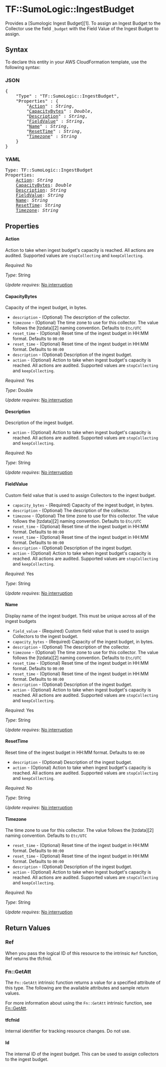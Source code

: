 # TF::SumoLogic::IngestBudget

Provides a [Sumologic Ingest Budget][1]. To assign an Ingest Budget to the Collector use the field `_budget` with the Field Value of the Ingest Budget to assign.

## Syntax

To declare this entity in your AWS CloudFormation template, use the following syntax:

### JSON

<pre>
{
    "Type" : "TF::SumoLogic::IngestBudget",
    "Properties" : {
        "<a href="#action" title="Action">Action</a>" : <i>String</i>,
        "<a href="#capacitybytes" title="CapacityBytes">CapacityBytes</a>" : <i>Double</i>,
        "<a href="#description" title="Description">Description</a>" : <i>String</i>,
        "<a href="#fieldvalue" title="FieldValue">FieldValue</a>" : <i>String</i>,
        "<a href="#name" title="Name">Name</a>" : <i>String</i>,
        "<a href="#resettime" title="ResetTime">ResetTime</a>" : <i>String</i>,
        "<a href="#timezone" title="Timezone">Timezone</a>" : <i>String</i>
    }
}
</pre>

### YAML

<pre>
Type: TF::SumoLogic::IngestBudget
Properties:
    <a href="#action" title="Action">Action</a>: <i>String</i>
    <a href="#capacitybytes" title="CapacityBytes">CapacityBytes</a>: <i>Double</i>
    <a href="#description" title="Description">Description</a>: <i>String</i>
    <a href="#fieldvalue" title="FieldValue">FieldValue</a>: <i>String</i>
    <a href="#name" title="Name">Name</a>: <i>String</i>
    <a href="#resettime" title="ResetTime">ResetTime</a>: <i>String</i>
    <a href="#timezone" title="Timezone">Timezone</a>: <i>String</i>
</pre>

## Properties

#### Action

Action to take when ingest budget's capacity is reached. All actions are audited. Supported values are `stopCollecting` and `keepCollecting`.

_Required_: No

_Type_: String

_Update requires_: [No interruption](https://docs.aws.amazon.com/AWSCloudFormation/latest/UserGuide/using-cfn-updating-stacks-update-behaviors.html#update-no-interrupt)

#### CapacityBytes

Capacity of the ingest budget, in bytes.
* `description` - (Optional) The description of the collector.
* `timezone` - (Optional) The time zone to use for this collector. The value follows the [tzdata][2] naming convention. Defaults to `Etc/UTC`
* `reset_time` - (Optional) Reset time of the ingest budget in HH:MM format. Defaults to `00:00`
* `reset_time` - (Optional) Reset time of the ingest budget in HH:MM format. Defaults to `00:00`
* `description` - (Optional) Description of the ingest budget.
* `action` - (Optional) Action to take when ingest budget's capacity is reached. All actions are audited. Supported values are `stopCollecting` and `keepCollecting`.

_Required_: Yes

_Type_: Double

_Update requires_: [No interruption](https://docs.aws.amazon.com/AWSCloudFormation/latest/UserGuide/using-cfn-updating-stacks-update-behaviors.html#update-no-interrupt)

#### Description

Description of the ingest budget.
* `action` - (Optional) Action to take when ingest budget's capacity is reached. All actions are audited. Supported values are `stopCollecting` and `keepCollecting`.

_Required_: No

_Type_: String

_Update requires_: [No interruption](https://docs.aws.amazon.com/AWSCloudFormation/latest/UserGuide/using-cfn-updating-stacks-update-behaviors.html#update-no-interrupt)

#### FieldValue

Custom field value that is used to assign Collectors to the ingest budget.
* `capacity_bytes` - (Required) Capacity of the ingest budget, in bytes.
* `description` - (Optional) The description of the collector.
* `timezone` - (Optional) The time zone to use for this collector. The value follows the [tzdata][2] naming convention. Defaults to `Etc/UTC`
* `reset_time` - (Optional) Reset time of the ingest budget in HH:MM format. Defaults to `00:00`
* `reset_time` - (Optional) Reset time of the ingest budget in HH:MM format. Defaults to `00:00`
* `description` - (Optional) Description of the ingest budget.
* `action` - (Optional) Action to take when ingest budget's capacity is reached. All actions are audited. Supported values are `stopCollecting` and `keepCollecting`.

_Required_: Yes

_Type_: String

_Update requires_: [No interruption](https://docs.aws.amazon.com/AWSCloudFormation/latest/UserGuide/using-cfn-updating-stacks-update-behaviors.html#update-no-interrupt)

#### Name

Display name of the ingest budget. This must be unique across all of the ingest budgets
* `field_value` - (Required) Custom field value that is used to assign Collectors to the ingest budget.
* `capacity_bytes` - (Required) Capacity of the ingest budget, in bytes.
* `description` - (Optional) The description of the collector.
* `timezone` - (Optional) The time zone to use for this collector. The value follows the [tzdata][2] naming convention. Defaults to `Etc/UTC`
* `reset_time` - (Optional) Reset time of the ingest budget in HH:MM format. Defaults to `00:00`
* `reset_time` - (Optional) Reset time of the ingest budget in HH:MM format. Defaults to `00:00`
* `description` - (Optional) Description of the ingest budget.
* `action` - (Optional) Action to take when ingest budget's capacity is reached. All actions are audited. Supported values are `stopCollecting` and `keepCollecting`.

_Required_: Yes

_Type_: String

_Update requires_: [No interruption](https://docs.aws.amazon.com/AWSCloudFormation/latest/UserGuide/using-cfn-updating-stacks-update-behaviors.html#update-no-interrupt)

#### ResetTime

Reset time of the ingest budget in HH:MM format. Defaults to `00:00`
* `description` - (Optional) Description of the ingest budget.
* `action` - (Optional) Action to take when ingest budget's capacity is reached. All actions are audited. Supported values are `stopCollecting` and `keepCollecting`.

_Required_: No

_Type_: String

_Update requires_: [No interruption](https://docs.aws.amazon.com/AWSCloudFormation/latest/UserGuide/using-cfn-updating-stacks-update-behaviors.html#update-no-interrupt)

#### Timezone

The time zone to use for this collector. The value follows the [tzdata][2] naming convention. Defaults to `Etc/UTC`
* `reset_time` - (Optional) Reset time of the ingest budget in HH:MM format. Defaults to `00:00`
* `reset_time` - (Optional) Reset time of the ingest budget in HH:MM format. Defaults to `00:00`
* `description` - (Optional) Description of the ingest budget.
* `action` - (Optional) Action to take when ingest budget's capacity is reached. All actions are audited. Supported values are `stopCollecting` and `keepCollecting`.

_Required_: No

_Type_: String

_Update requires_: [No interruption](https://docs.aws.amazon.com/AWSCloudFormation/latest/UserGuide/using-cfn-updating-stacks-update-behaviors.html#update-no-interrupt)

## Return Values

### Ref

When you pass the logical ID of this resource to the intrinsic `Ref` function, Ref returns the tfcfnid.

### Fn::GetAtt

The `Fn::GetAtt` intrinsic function returns a value for a specified attribute of this type. The following are the available attributes and sample return values.

For more information about using the `Fn::GetAtt` intrinsic function, see [Fn::GetAtt](https://docs.aws.amazon.com/AWSCloudFormation/latest/UserGuide/intrinsic-function-reference-getatt.html).

#### tfcfnid

Internal identifier for tracking resource changes. Do not use.

#### Id

The internal ID of the ingest budget. This can be used to assign collectors to the ingest budget.

